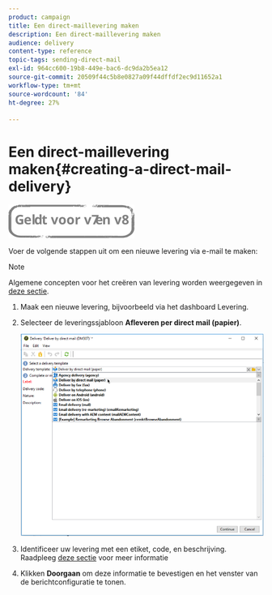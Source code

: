 ```yaml
---
product: campaign
title: Een direct-maillevering maken
description: Een direct-maillevering maken
audience: delivery
content-type: reference
topic-tags: sending-direct-mail
exl-id: 964cc600-19b8-449e-bac6-dc9da2b5ea12
source-git-commit: 20509f44c5b8e0827a09f44dffdf2ec9d11652a1
workflow-type: tm+mt
source-wordcount: '84'
ht-degree: 27%

---
```


# Een direct-maillevering maken{#creating-a-direct-mail-delivery}

![](../../assets/common.svg)

Voer de volgende stappen uit om een nieuwe levering via e-mail te maken:

>[!NOTE]
>
>Algemene concepten voor het creëren van levering worden weergegeven in [deze sectie](steps-about-delivery-creation-steps.md).

1. Maak een nieuwe levering, bijvoorbeeld via het dashboard Levering.
1. Selecteer de leveringssjabloon **Afleveren per direct mail (papier)**.

   ![](assets/direct_mail.png)

1. Identificeer uw levering met een etiket, code, en beschrijving. Raadpleeg [deze sectie](steps-create-and-identify-the-delivery.md#identifying-the-delivery) voor meer informatie
1. Klikken **Doorgaan** om deze informatie te bevestigen en het venster van de berichtconfiguratie te tonen.
